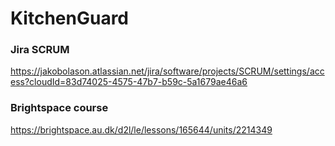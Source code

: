 # KitchenGuard

### Jira SCRUM
https://jakobolason.atlassian.net/jira/software/projects/SCRUM/settings/access?cloudId=83d74025-4575-47b7-b59c-5a1679ae46a6

### Brightspace course
https://brightspace.au.dk/d2l/le/lessons/165644/units/2214349
